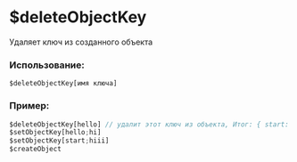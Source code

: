 # $deleteObjectKey
Удаляет ключ из созданного объекта 

### Использование:
```
$deleteObjectKey[имя ключа]
```

### Пример:
```js
$deleteObjectKey[hello] // удалит этот ключ из объекта, Итог: { start: 'hiii' }
$setObjectKey[hello;hi]
$setObjectKey[start;hiii]
$createObject
```
